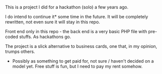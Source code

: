 This is a project I did for a hackathon (solo) a few years ago.

I do intend to continue it* some time in the future. It will be completely rewritten, not even sure it will stay in this repo.

Front end only in this repo - the back end is a very basic PHP file with pre-coded stuffs. As hackathons go.

The project is a slick alternative to business cards, one that, in my opinion, trumps others.


* Possibly as something to get paid for, not sure / haven't decided on a model yet. Free stuff is fun, but I need to pay my rent somehow.
